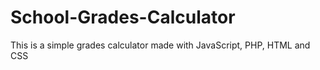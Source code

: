 # School-Grades-Calculator
This is a simple grades calculator made with JavaScript, PHP, HTML and CSS
